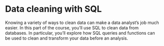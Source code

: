 # Data cleaning with SQL

Knowing a variety of ways to clean data can make a data analyst’s job much easier. In this part of the course, you’ll use SQL to clean data from databases. In particular, you’ll explore how SQL queries and functions can be used to clean and transform your data before an analysis.

